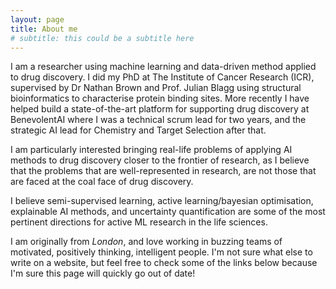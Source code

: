 ```yaml
---
layout: page
title: About me
# subtitle: this could be a subtitle here
---
```


I am a researcher using machine learning and data-driven method applied to drug discovery. I did my PhD at The Institute of Cancer Research (ICR), supervised by Dr Nathan Brown and Prof. Julian Blagg using structural bioinformatics to characterise protein binding sites. More recently I have helped build a state-of-the-art platform for supporting drug discovery at BenevolentAI where I was a technical scrum lead for two years, and the strategic AI lead for Chemistry and Target Selection after that.

I am particularly interested bringing real-life problems of applying AI methods to drug discovery closer to the frontier of research, as I believe that the problems that are well-represented in research, are not those that are faced at the coal face of drug discovery.

I believe semi-supervised learning, active learning/bayesian optimisation, explainable AI methods, and uncertainty quantification are some of the most pertinent directions for active ML research in the life sciences.

I am originally from *London*, and love working in buzzing teams of motivated, positively thinking, intelligent people. I'm not sure what else to write on a website, but feel free to check some of the links below because I'm sure this page will quickly go out of date!